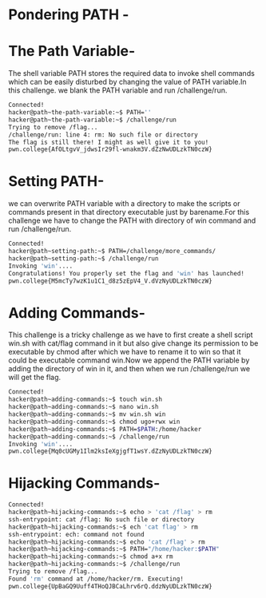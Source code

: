 
# Pondering PATH -

# The Path Variable-

The shell variable PATH stores the required data to invoke shell commands which can be easily disturbed by changing the value of PATH variable.In this challenge. we blank the PATH variable and run /challenge/run.

```bash
Connected!
hacker@path~the-path-variable:~$ PATH=''
hacker@path~the-path-variable:~$ /challenge/run
Trying to remove /flag...
/challenge/run: line 4: rm: No such file or directory
The flag is still there! I might as well give it to you!
pwn.college{AfOLtgvV_jdwsIr29fl-wnakm3V.dZzNwUDLzkTN0czW}
```
# Setting PATH-

we can overwrite PATH variable with a directory to make the scripts or commands present in that directory executable just by barename.For this challenge we have to change the PATH with directory of win command and run /challenge/run.

```bash
Connected!
hacker@path~setting-path:~$ PATH=/challenge/more_commands/
hacker@path~setting-path:~$ /challenge/run
Invoking 'win'....
Congratulations! You properly set the flag and 'win' has launched!
pwn.college{M5mcTy7wzK1u1C1_d8z5zEpV4_V.dVzNyUDLzkTN0czW}
```
# Adding Commands-

This challenge is a tricky challenge as we have to first create a shell script win.sh with cat/flag command in it but also give change its permission to be executable by chmod after which we have to rename it to win so that it could be executable command win.Now we append the PATH variable by adding the directory of win in it, and then when we run /challenge/run we will get the flag.
```bash
Connected!
hacker@path~adding-commands:~$ touch win.sh
hacker@path~adding-commands:~$ nano win.sh
hacker@path~adding-commands:~$ mv win.sh win
hacker@path~adding-commands:~$ chmod ugo+rwx win
hacker@path~adding-commands:~$ PATH=$PATH:/home/hacker
hacker@path~adding-commands:~$ /challenge/run
Invoking 'win'....
pwn.college{Mq0cUGMy1Ilm2ksIeXgjgfT1wsY.dZzNyUDLzkTN0czW}
```
# Hijacking Commands-
```bash
Connected!
hacker@path~hijacking-commands:~$ echo > 'cat /flag' > rm
ssh-entrypoint: cat /flag: No such file or directory
hacker@path~hijacking-commands:~$ ech 'cat flag' > rm
ssh-entrypoint: ech: command not found
hacker@path~hijacking-commands:~$ echo 'cat /flag' > rm
hacker@path~hijacking-commands:~$ PATH="/home/hacker:$PATH"
hacker@path~hijacking-commands:~$ chmod a+x rm
hacker@path~hijacking-commands:~$ /challenge/run
Trying to remove /flag...
Found 'rm' command at /home/hacker/rm. Executing!
pwn.college{UpBaGQ9Uuff4THoQJBCaLhrv6rQ.ddzNyUDLzkTN0czW}
```
